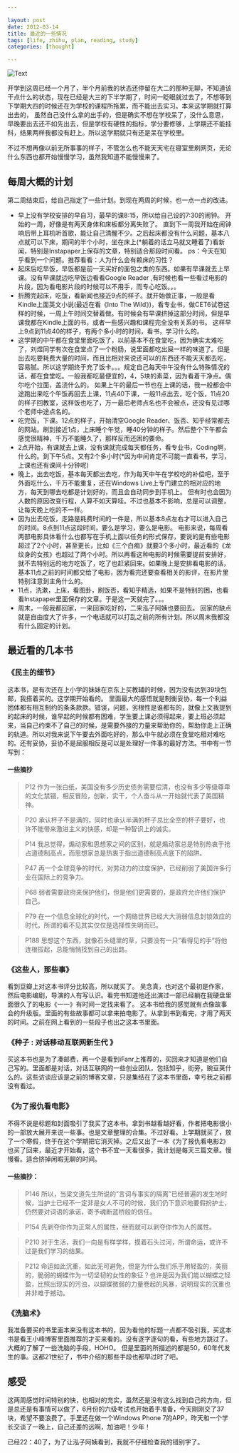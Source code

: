 ```yaml
---

layout: post
date: 2012-03-14
title: 最近的一些情况
tags: [life, zhihu, plan, reading, study]
categories: [thought]

---
```


![Text]({{site.url}}/assets/blog_img/2012-03-14-recently-stuff/WWS_CH01_Panel041.jpg)

开学到这周已经一个月了，半个月前我的状态还停留在大二的那种无聊，不知道该干点什么的状态，现在已经是大三的下半学期了，时间一眨眼就过去了，不想等到下学期大四的时候还在为学校的课程所拖累，而不能出去实习。本来这学期就打算出去的， 虽然自己没什么拿的出手的，但是确实不想在学校呆了，没什么意思，早晚要出去还不如先出去，但是学校有硬性的指标，学分要修够，上学期还不能挂科，结果两样我都没有赶上。所以这学期就只有还是呆在学校里。

不过不想再像以前无所事事的样子，不管怎么也不能天天宅在寝室里刷网页，无论什么东西也都开始慢慢学习，虽然我知道不能慢慢来了。

<!-- more -->

## 每周大概的计划
第二周结束后，给自己指定了一些计划。到现在两周的时候，也一点一点的改进。

- 早上没有学校安排的早自习，最早的课8:15，所以给自己设的7:30的闹钟。
开始的一周，好像是有两天身体和床板都分离失败了。
直到下一周我开始在闹钟响后带上耳机听首歌，能让自己清醒不少。之后起床都没有什么问题，基本八点就可以下床，期间的半个小时，坐在床上(*躺着的话立马就又睡着了)看新闻，特别是Instapaper上保存的文章，特别适合那段时间看。
ps：今天在知乎看到一个问题。推荐看看：人为什么会有赖床的习性？
- 起床后吃早饭，早饭都是前一天买好的面包之类的东西。如果有早课就去上早课。没有早课就边吃早饭边看看Google Reader ,有时候也看一些看过电影的片段，因为看电影片段的时候可以不用手，而专心吃饭。。。
- 折腾完起床，吃饭，看新闻也接近9点的样子。就开始做正事，一般是看Kindle上面英文小说(最近在看《Into The Wild》)，看专业书，做CET6试卷这样的时候，一周上午时间交替着做。有时候会有早课挤掉这部分时间，但是早课我都在Kindle上面的书，或者一些感兴趣和课程完全没有关系的书。
这样早上9点到11点40的样子，有两个多小时的时间，看书，学习什么的。
- 这学期的中午都在食堂里面吃饭了，以前基本不在食堂吃，因为确实太难吃了，刘煜同学有次在食堂点了一个粉肠，说里面都吃出屎一样的味道了。但是出去吃要耗费大量的时间，而且比相对来说还可以的东西还不能天天都去吃，容易腻。所以这学期终于充了饭卡。。。规定自己每天中午没有什么特殊情况的话，都在食堂吃。一般我都吃最便宜的，4，5块的素菜，因为看着干净点。偶尔吃个拉面，盖浇什么的。
如果上午的最后一节也在上课的话，我一般都会中途跑出来吃个午饭再回去上课，11点40下课，一般11点出去，吃个饭，11点20的样子回教室，这样饭也吃了，万一最后老师点名也不会被点，还没有见过哪个老师中途点名的。
- 吃完饭，下课。12点的样子，开始清空Google Reader、饭否、知乎经常都去的网站。刷到接近1点，上床睡个午觉，睡40分钟的样子。然后整个下午都会感觉很精神，千万不能睡久了，那样反而还困的要命。
- 2点开始，有课就去上课，没有课就完成每天都任务，看专业书，Coding啊，什么的。到下午5点。又有2个多小时(*因为中间肯定不可能一直看书，学习，上课也还有课间十分钟呢)
- 晚上，出去吃饭，基本每天都出去吃，作为每天中午在学校吃的补偿吧，至于外面吃什么，千万不能重复，还在Windows Live上专门建立的相对应的地方，每天到哪去吃都是计划好的，而且会自动同步到手机上。
但有时也会因为人数的原因改变行程，人算不如天算哇。不过也基本不影响，总是可以调整，让每天晚上吃的不一样。
- 因为出去吃饭，走路是耗费时间的一件是，所以基本8点左右才可以进入自己的时间。8点到11点这段时间，要么是学习，要么是电影。
电影来说，每周看两部电影具体看什么也都写在手机上面以任务的形式保存，要说的是有些电影超过了2个小时，甚至更长，比如《三个白痴》就要3个多小时，最近看的《龙纹身的女孩》也超过了两个小时。所以再看这种电影的时候需要提前安排好，就不去特别远的地方吃饭了，吃了也赶紧回来。如果晚上是安排看电影的话，基本11点之前的时间都交给了电影，因为看完还要查看相关的影评，在影片里特别注意到主角什么的。
- 11点，洗漱，上床，看图卦，刷饭否，看知乎精选，如果不是特别的困，也看看Instapaper里面保存的文章。于是这一天就完了。。。
- 周末，一般我都回家，一来回家吃好的，二来泓子阿姨也要回去。
回家的缺点就是自由度大了许多，一个电话就可以打乱之前的所有计划。所以周末我都没有什么固定的计划。

## 最近看的几本书

### 《民主的细节》

这本书，是有次还在上小学的妹妹在京东上买教辅的时候，因为没有达到39块包邮，我搭着买的。这学期开始看的。 里面最大的感悟就是制衡妥协，每一个利益团体都有相互制约的条条款款。错误，问题，劣根性是谁都有的，就像上文我提到的起床的时候，谁早起的时候都有困难，学生要上课必须得起来，要上班必须起来，当自己约束不了自己的时候，是需要外接的力量来帮助你的，帮助你走上正确的轨道。所以对我来说下午要去外面吃好的，那么中午就必须在食堂吃相对难吃的。还有妥协，妥协不是屈服相反是可以是处理好一件事的最好方法。书中有一节写到：

#### 一些摘抄

> P12
作为一张白纸，美国没有多少历史债务需要偿清，也没有多少等级尊卑的文化禁锢，相反冒险，创新，实干，个人奋斗从一开始就代表了美国精神。

<!-- more -->

> P20
承认杯子不是满的，同时也承认半满的杯子总比全空的杯子要好，也许不能带来激进主义的快感，却是一种智识上的诚实。

<!-- more -->

> P14
我总觉得，煽动家和思想家之间的区别，就是煽动家总是特别热衷于抢占道德制高点，而思想家总是热衷于指出道德制高点底下的陷阱。

<!-- more -->

> P47
再一个全球竞争的时代，对劳动力的过度保护，已经削弱了美国许多行业在国际上的竞争力。

<!-- more -->

> P68
弱者需要政府来保护他们，但是他们更需要的，是政府允许他们保护自己。

<!-- more -->

> P79
在一个信息全球化的时代，一个网络世界已经大大消弱信息封锁效应的时代，所谓的看不见其实仅仅是选择性失明而已。

<!-- more -->

> P188
思想这个东西，就像石头缝里的草，只要没有一只”看得见的手”将他连根拔起，总能悄悄找到自己的出路。

### 《这些人，那些事》

看到豆瓣上对这本书评分比较高，所以就买了。
吴念真，也对这个最初是作家，然后电影编剧，导演的人有写认识。看完书知道他还出演过一部已经躺在我硬盘里面很久了的电影《一一》有时间一定找来看了。
这本书给我的感觉就有点像故事会的升级版。里面的有些故事都可以拿来拍电影了。从拿到书到看完，才用了两天的时间。之前在网上看到的一些段子也出之这本书里面。

### 《种子 : 对话移动互联网新生代 》

买这本书也是为了凑邮费，再一个是看到iFanr上推荐的，买回来才知道是他们自己写的。里面都是对话，对话互联网的一些创业团队，包括知乎，街旁，豌豆荚什么的。这些访谈应该是之前的博客文章，只是集结在了这本书里面，幸亏我之前都没有看过。

### 《为了报仇看电影》

不得不说是标题和封面吸引了我买了这本书。拿到书越看越好看，作者把电影很小的一部放大展开来说一些事。也是文章整理的合集。不过好看。上学期就买了，放了一个寒假，终于在这个学期把它消灭掉。之后又出了一本《为了报仇看电影2》也买了回来，最近才开始看，这个书不宜一天看很多，我计划是每天三篇文章。慢慢看。适合挤掉闲暇无聊的时间。 

#### 一些摘抄：

> P146
所以，当梁文道先生所说的”言词与事实的隔离”已经普遍的发生地时候，当护士已经不一定非是女人不可的时候，我们仍下意识地要假扮护士，仍然要对词语的承诺，寄予魂断蓝桥般的信任。

<!-- more -->

> P154
先剥夺你作为正常人的属性，继而就可以剥夺你作为人的属性。

<!-- more -->

> P210
对于生活，我们一向是有样学样，摸着石头过河，所谓命运，或许不过是我们学习的结果。

<!-- more -->

> P212
命运如此沉重，如此无可避免，但是为什么我们乐于用轻盈的，美丽的，脆弱的蝴蝶作为一切坚韧的女性的象征？也许是因为我们能以蝴蝶之轻盈，比照出现实的污浊，以蝴蝶微弱的力量卷起的风暴，说明现实的沉重也并非难于撼动。

<!-- more -->

### 《洗脑术》

我准备要买的书里面本来没有这本书的，因为看他的标题一点都不吸引我，买这本书是看王小峰博客里面推荐的才买来看的。没有逐字逐句的看，有些地方跳过了。大概的了解了一些洗脑的手段，HOHO。
但是里面的所描述的都是50，60年代发生的事。这都21世纪了，书中介绍的那些手段也都早过时了吧。

## 感受
这两周感觉时间特别的快，也相对的充实，虽然还是没有这么找到自己的方向，但是总还是有事情可以做了，6月份的六级考试也开始着手准备，今天刚刚交了37块，希望不要浪费了。手里还在做一个Windows Phone 7的APP，昨天和一个学长交谈了一晚上，自己还差的远啊，加油吧！少年！

已经22：40了，为了让泓子阿姨看到，我就不仔细检查我的错别字了。 